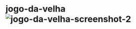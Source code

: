 # jogo-da-velha![jogo-da-velha-screenshot-2](https://github.com/Natiene/jogo-da-velha/assets/32619832/b9c20c18-0328-40ff-ac84-7659baa06cf5)
